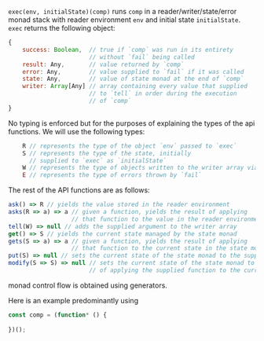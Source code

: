 `exec(env, initialState)(comp)` runs `comp` in a reader/writer/state/error monad stack with reader environment `env` and initial state `initialState`. `exec` returns the following object:
```javascript
{
	success: Boolean,  // true if `comp` was run in its entirety
	                   // without `fail` being called
	result: Any,       // value returned by `comp`
	error: Any,        // value supplied to `fail` if it was called
	state: Any,        // value of state monad at the end of `comp`
	writer: Array[Any] // array containing every value that supplied
	                   // to `tell` in order during the execution
	                   // of `comp`
}
```

No typing is enforced but for the purposes of explaining the types of the api functions. We will use the following types:
```javascript
	R // represents the type of the object `env` passed to `exec`
	S // represents the type of the state, initially 
	  // supplied to `exec` as `initialState`
	W // represents the type of objects written to the writer array via `tell`
	E // represents the type of errors thrown by `fail`
```

The rest of the API functions are as follows:
```javascript
ask() => R // yields the value stored in the reader environment
asks(R => a) => a // given a function, yields the result of applying
                  // that function to the value in the reader environment
tell(W) => null // adds the supplied argument to the writer array
get() => S // yields the current state managed by the state monad
gets(S => a) => a // given a function, yields the result of applying
                  // that function to the current state in the state monad
put(S) => null // sets the current state of the state monad to the supplied value
modify(S => S) => null // sets the current state of the state monad to the result
                       // of applying the supplied function to the current state
```

monad control flow is obtained using generators. 

Here is an example predominantly using

```javascript
const comp = (function* () {
	
})();
```
<!--stackedit_data:
eyJoaXN0b3J5IjpbLTE1NjE0NTQ0MDIsMjAyNjM3MzE1LC0xNT
k2NDY2MDAwXX0=
-->